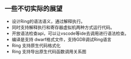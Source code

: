 ## 一些不切实际的展望

- 设计Ring的语法语义，通过解释执行。
- 同时支持解释执行和寄存器虚拟机两种方式运行代码。
- 开放语法检查api，可以让vscode等ide去调用进行语法检查。
- 编译是支持 dwarf格式文件，支持GDB调试Ring语言
- Ring 支持原生代码格式化
- Ring 支持导出原生代码函数调用关系图
